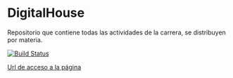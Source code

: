 # DigitalHouse
Repositorio que contiene todas las actividades de la carrera, se distribuyen por materia.

[![Build Status](https://travis-ci.org/joemccann/dillinger.svg?branch=master)](https://travis-ci.org/joemccann/dillinger)

 [Url de acceso a la página](https://jhavierc.github.io/DigitalHouse/)
